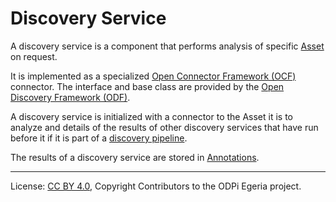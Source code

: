 <!-- SPDX-License-Identifier: CC-BY-4.0 -->
<!-- Copyright Contributors to the ODPi Egeria project. -->

# Discovery Service

A discovery service is a component that performs analysis of specific
[Asset](/egeria-docs/concepts/asset) on request.

It is implemented as a specialized [Open Connector Framework (OCF)](/egeria-docs/frameworks/ocf/overview)
connector.  The interface and base class are provided by the [Open Discovery Framework (ODF)](/egeria-docs/frameworks/odf/overview).

A discovery service is initialized with a connector to the Asset it is to analyze and details of
the results of other discovery services that have run before it if it is part of a
[discovery pipeline](discovery-pipeline.md).

The results of a discovery service are stored in [Annotations](discovery-annotation.md).


----
License: [CC BY 4.0](https://creativecommons.org/licenses/by/4.0/),
Copyright Contributors to the ODPi Egeria project.